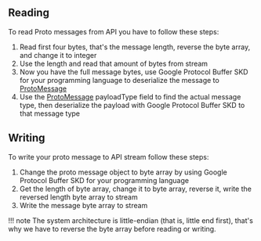 ## Reading
To read Proto messages from API you have to follow these steps:
 
 1. Read first four bytes, that's the message length, reverse the byte array, and change it to integer
 2. Use the length and read that amount of bytes from stream
 3. Now you have the full message bytes, use Google Protocol Buffer SKD for your programming language to deserialize the message to [ProtoMessage](../common-messages/#protomessage)
 4. Use the [ProtoMessage](../common-messages/#protomessage) payloadType field to find the actual message type, then deserialize the payload with Google Protocol Buffer SKD to that message type

## Writing
To write your proto message to API stream follow these steps:
 
 1. Change the proto message object to byte array by using Google Protocol Buffer SKD for your programming language
 2. Get the length of byte array, change it to byte array, reverse it, write the reversed length byte array to stream
 3. Write the message byte array to stream

!!! note
	The system architecture is little-endian (that is, little end first), that's why we have to reverse the byte array before reading or writing.
